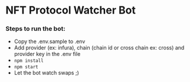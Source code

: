 # NFT Protocol Watcher Bot

### Steps to run the bot:
* Copy the .env.sample to .env
* Add provider (ex: infura), chain (chain id or cross chain ex: cross) and provider key in the .env file
* `npm install`
* `npm start`
* Let the bot watch swaps ;)
